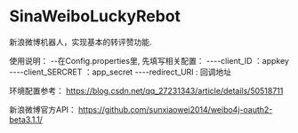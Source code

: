 # SinaWeiboLuckyRebot
新浪微博机器人，实现基本的转评赞功能.


使用说明：
--在Config.properties里, 先填写相关配置：
----client_ID ：appkey
----client_SERCRET ：app_secret
----redirect_URI : 回调地址


环境配置参考：
https://blog.csdn.net/qq_27231343/article/details/50518711

新浪微博官方API：
https://github.com/sunxiaowei2014/weibo4j-oauth2-beta3.1.1/
